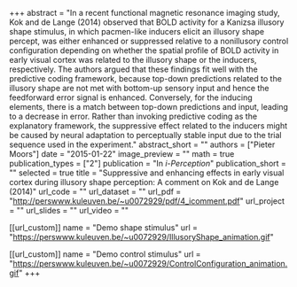 +++
abstract = "In a recent functional magnetic resonance imaging study, Kok and de Lange (2014) observed that BOLD activity for a Kanizsa illusory shape stimulus, in which pacmen-like inducers elicit an illusory shape percept, was either enhanced or suppressed relative to a nonillusory control configuration depending on whether the spatial profile of BOLD activity in early visual cortex was related to the illusory shape or the inducers, respectively. The authors argued that these findings fit well with the predictive coding framework, because top-down predictions related to the illusory shape are not met with bottom-up sensory input and hence the feedforward error signal is enhanced. Conversely, for the inducing elements, there is a match between top-down predictions and input, leading to a decrease in error. Rather than invoking predictive coding as the explanatory framework, the suppressive effect related to the inducers might be caused by neural adaptation to perceptually stable input due to the trial sequence used in the experiment."
abstract_short = ""
authors = ["Pieter Moors"]
date = "2015-01-22"
image_preview = ""
math = true
publication_types = ["2"]
publication = "In *i-Perception*"
publication_short = ""
selected = true
title = "Suppressive and enhancing effects in early visual cortex during illusory shape perception: A comment on Kok and de Lange (2014)"
url_code = ""
url_dataset = ""
url_pdf = "http://perswww.kuleuven.be/~u0072929/pdf/4_icomment.pdf"
url_project = ""
url_slides = ""
url_video = ""

[[url_custom]]
name = "Demo shape stimulus"
url = "https://perswww.kuleuven.be/~u0072929/IllusoryShape_animation.gif"

[[url_custom]]
name = "Demo control stimulus"
url = "https://perswww.kuleuven.be/~u0072929/ControlConfiguration_animation.gif"
+++
